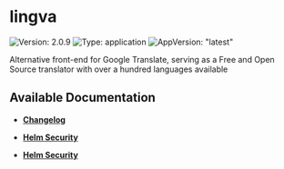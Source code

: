 # lingva

![Version: 2.0.9](https://img.shields.io/badge/Version-2.0.9-informational?style=flat-square) ![Type: application](https://img.shields.io/badge/Type-application-informational?style=flat-square) ![AppVersion: "latest"](https://img.shields.io/badge/AppVersion-"latest"-informational?style=flat-square)

Alternative front-end for Google Translate, serving as a Free and Open Source translator with over a hundred languages available

## Available Documentation

- [**Changelog**](CHANGELOG)

- [**Helm Security**](container-security)

- [**Helm Security**](helm-security)

